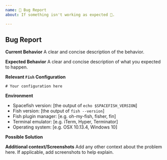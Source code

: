 ```yaml
---
name: 🐛 Bug Report
about: If something isn't working as expected 🤔.

---
```


## Bug Report

**Current Behavior**
A clear and concise description of the behavior.

**Expected Behavior**
A clear and concise description of what you expected to happen.

**Relevant `Fish` Configuration**
<!-- Can be found in ~/.config/fish/config.fish -->
```fish
# Your configuration here
```

**Environment**
- Spacefish version: [the output of `echo $SPACEFISH_VERSION`]
- Fish version: [the output of `fish --version`]
- Fish plugin manager: [e.g. oh-my-fish, fisher, fin]
- Terminal emulator: [e.g. iTerm, Hyper, Terminator]
- Operating system: [e.g. OSX 10.13.4, Windows 10]

**Possible Solution**
<!--- Only if you have suggestions on a fix for the bug -->

**Additional context/Screenshots**
Add any other context about the problem here. If applicable, add screenshots to help explain.
